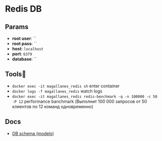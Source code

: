# Redis DB

## Params

   * **root user**: ``
   * **root pass**: ``
   * **host**: `localhost`
   * **port**: `6379`
   * **database**: ``

## Tools🐳

 * `docker exec -it magallanes_redis sh` enter container
 * `docker logs -f magallanes_redis` watch logs
 * `docker exec -it magallanes_redis redis-benchmark -q -n 100000 -c 50 -P 12` performance banchmark (Выполнит 100 000 запросов от 50 клиентов по 12 команд одновременно)

## Docs

 * [DB schema (models)](./SCHEMA_DOC.md)    
